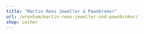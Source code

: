 ```yaml
---
title: "Martin Rees Jeweller & Pawnbroker"
url: /wrexham/martin-rees-jeweller-und-pawnbroker/
shop: Leiher
---
```

